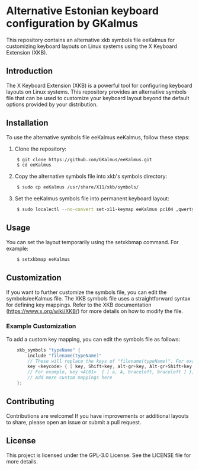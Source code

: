 # Alternative Estonian keyboard configuration by GKalmus 

This repository contains an alternative xkb symbols file eeKalmus for customizing keyboard layouts 
on Linux systems using the X Keyboard Extension (XKB). 

## Introduction

The X Keyboard Extension (XKB) is a powerful tool for configuring keyboard layouts on Linux 
systems. This repository provides an alternative symbols file that can be used to customize 
your keyboard layout beyond the default options provided by your distribution.

## Installation

To use the alternative symbols file eeKalmus eeKalmus, follow these steps:

1. Clone the repository:
```sh
    $ git clone https://github.com/GKalmus/eeKalmus.git
    $ cd eeKalmus
```

2. Copy the alternative symbols file into xkb's symbols directory:
```sh
    $ sudo cp eeKalmus /usr/share/X11/xkb/symbols/
```

3. Set the eeKalmus symbols file into permanent keyboard layout:
```sh
    $ sudo localectl --no-convert set-x11-keymap eeKalmus pc104 ,qwerty lv3:ralt_switch
```

## Usage

You can set the layout temporarily using the setxkbmap command. For example:
```sh
    $ setxkbmap eeKalmus 
```

## Customization

If you want to further customize the symbols file, you can edit the symbols/eeKalmus file. 
The XKB symbols file uses a straightforward syntax for defining key mappings. Refer to the 
XKB documentation (https://www.x.org/wiki/XKB/) for more details on how to modify the file.

### Example Customization

To add a custom key mapping, you can edit the symbols file as follows:
```cpp
    xkb_symbols "typeName" {
        include "filename(typeName)" 
        // These will replace the keys of "filename(typeName)". For example, "ee(nodeadkeys)"
        key <keycode> { [ key, Shift+key, alt-gr+key, Alt-gr+Shift+key ] };
        // For example, key <AC01>	{ [ a, A, braceleft, braceleft ] }; 
        // Add more custom mappings here
    };
```

## Contributing

Contributions are welcome! If you have improvements or additional layouts to share, 
please open an issue or submit a pull request. 

## License

This project is licensed under the GPL-3.0 License. See the LICENSE file for more details.
